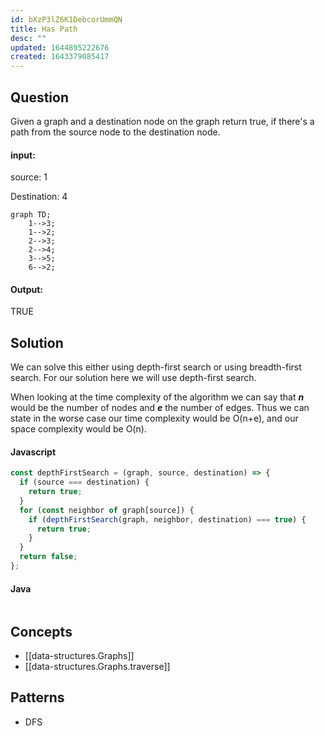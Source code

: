 ```yaml
---
id: bXzP3lZ6K1DebcorUmmQN
title: Has Path
desc: ""
updated: 1644895222676
created: 1643379085417
---
```


## Question

Given a graph and a destination node on the graph return true, if there's a path from the source node to the destination node.

#### input:

source: 1

Destination: 4

```mermaid
graph TD;
    1-->3;
    1-->2;
    2-->3;
    2-->4;
    3-->5;
    6-->2;
```

#### Output:

TRUE

## Solution

We can solve this either using depth-first search or using breadth-first search. For our solution here we will use depth-first search.

When looking at the time complexity of the algorithm we can say that _**n**_ would be the number of nodes and _**e**_ the number of edges. Thus we can state in the worse case our time complexity would be O(n+e), and our space complexity would be O(n).

#### Javascript

```javascript
const depthFirstSearch = (graph, source, destination) => {
  if (source === destination) {
    return true;
  }
  for (const neighbor of graph[source]) {
    if (depthFirstSearch(graph, neighbor, destination) === true) {
      return true;
    }
  }
  return false;
};
```

#### Java

```java

```

## Concepts

- [[data-structures.Graphs]]
- [[data-structures.Graphs.traverse]]

## Patterns

- DFS
